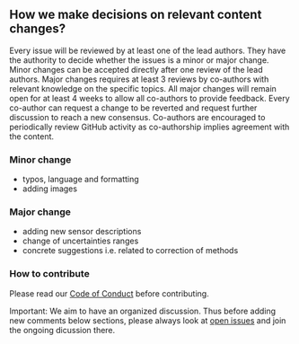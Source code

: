 ## How we make decisions on relevant content changes?

Every issue will be reviewed by at least one of the lead authors. 
They have the authority to decide whether the issues is a minor or major change. 
Minor changes can be accepted directly after one review of the lead authors. 
Major changes requires at least 3 reviews by co-authors with relevant knowledge on the specific topics. 
All major changes will remain open for at least 4 weeks to allow all co-authors to provide feedback. 
Every co-author can request a change to be reverted and request further discussion to reach a new consensus. 
Co-authors are encouraged to periodically review GitHub activity as co-authorship implies agreement with the content.  

### Minor change
- typos, language and formatting
- adding images

### Major change 
- adding new sensor descriptions
- change of uncertainties ranges
- concrete suggestions i.e. related to correction of methods

### How to contribute
Please read our [Code of Conduct](https://github.com/OceanGlidersCommunity/OceanGliders/blob/main/CODE_OF_CONDUCT.md) before contributing.

Important: We aim to have an organized discussion. Thus before adding new comments below sections, please always look at [open issues](https://github.com/OceanGlidersCommunity/ADCP_SOP/issues) and join the ongoing dicussion there.
